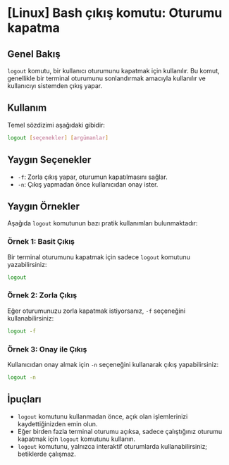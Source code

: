 # [Linux] Bash çıkış komutu: Oturumu kapatma

## Genel Bakış
`logout` komutu, bir kullanıcı oturumunu kapatmak için kullanılır. Bu komut, genellikle bir terminal oturumunu sonlandırmak amacıyla kullanılır ve kullanıcıyı sistemden çıkış yapar.

## Kullanım
Temel sözdizimi aşağıdaki gibidir:

```bash
logout [seçenekler] [argümanlar]
```

## Yaygın Seçenekler
- `-f`: Zorla çıkış yapar, oturumun kapatılmasını sağlar.
- `-n`: Çıkış yapmadan önce kullanıcıdan onay ister.

## Yaygın Örnekler
Aşağıda `logout` komutunun bazı pratik kullanımları bulunmaktadır:

### Örnek 1: Basit Çıkış
Bir terminal oturumunu kapatmak için sadece `logout` komutunu yazabilirsiniz:

```bash
logout
```

### Örnek 2: Zorla Çıkış
Eğer oturumunuzu zorla kapatmak istiyorsanız, `-f` seçeneğini kullanabilirsiniz:

```bash
logout -f
```

### Örnek 3: Onay ile Çıkış
Kullanıcıdan onay almak için `-n` seçeneğini kullanarak çıkış yapabilirsiniz:

```bash
logout -n
```

## İpuçları
- `logout` komutunu kullanmadan önce, açık olan işlemlerinizi kaydettiğinizden emin olun.
- Eğer birden fazla terminal oturumu açıksa, sadece çalıştığınız oturumu kapatmak için `logout` komutunu kullanın.
- `logout` komutunu, yalnızca interaktif oturumlarda kullanabilirsiniz; betiklerde çalışmaz.